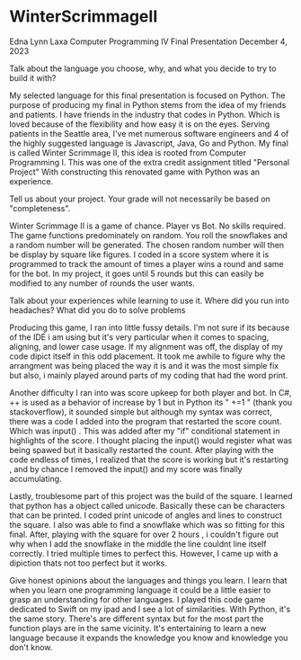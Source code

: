 # WinterScrimmageII

Edna Lynn Laxa 
Computer Programming IV 
Final Presentation 
December 4, 2023 

Talk about the language you choose, why, and what you decide to try to build it with? 

My selected language for this final presentation is focused on Python. The purpose of producing my final in Python stems from the idea of my friends and patients. I have friends in the industry that codes in Python. Which is loved because of  the flexibility and how easy it is on the eyes. Serving patients in the Seattle area, I've met numerous software engineers and 4 of the highly suggested language is Javascript, Java, Go and Python. My final is called Winter Scrimmage II, this idea is rooted from Computer Programming I. This was one of the extra credit assignment titled "Personal Project" With constructing this renovated game with Python was an experience. 

Tell us about your project. Your grade will not necessarily be based on "completeness".

Winter Scrimmage II is a game of chance. Player vs Bot. No skills required. The game functions predominately on random. You roll the snowflakes and a random number will be generated. The chosen random number will then be display by square like figures. I coded in a score system where it is programmed to track the amount of times a player wins a round and same for the bot. In my project, it goes until 5 rounds but this can easily be modified to any number of rounds the user wants. 

Talk about your experiences while learning to use it. Where did you run into headaches? What did you do to solve problems

Producing this game, I ran into little fussy details. I'm not sure if its because of the IDE i am using but it's very particular when it comes to spacing, aligning, and lower case usage. If my alignment was off, the display of my code dipict itself in this odd placement. It took me awhile to figure why the arrangment was being placed the way it is and it was the most simple fix but also, i mainly played around parts of my coding that had the word print. 

Another difficulty I ran into was score upkeep for both player and bot. In C#, ++ is  used as a behavior of increase by 1 but in Python its " +=1 " (thank you stackoverflow), it sounded simple but although my syntax was correct, there was a code I added into the program that restarted the score count. Which was input() . This was added after my "if" conditional statement in highlights of the score. I thought placing the input() would register what was being spawed but it basically restarted the count. After playing with the code endless of times, I realized that the score is working but it's restarting , and by chance I removed the input() and my score was finally accumulating. 

Lastly, troublesome part of this project was the build of the square. I learned that python has a object called unicode. Basically these can be characters that can be printed. I coded print unicode of angles and lines to construct the square. I also was able to find a snowflake which was so fitting for this final. After, playing with the square for over 2 hours , i couldn't figure out why when I add the snowflake in the middle the line couldnt line itself correctly. I tried multiple times to perfect this. However, I came up with a dipiction thats not too perfect but it works. 


Give honest opinions about the languages and things you learn.
I learn that when you learn one programming language it could be a little easier to grasp an understanding for other languages. I played this code game dedicated to Swift on my ipad and I see a lot of similarities. With Python, it's the same story. There's are different syntax but for the most part the function plays are in the same vicinity. It's entertaining to learn a new language because it expands the knowledge you know and knowledge you don't know. 



 
